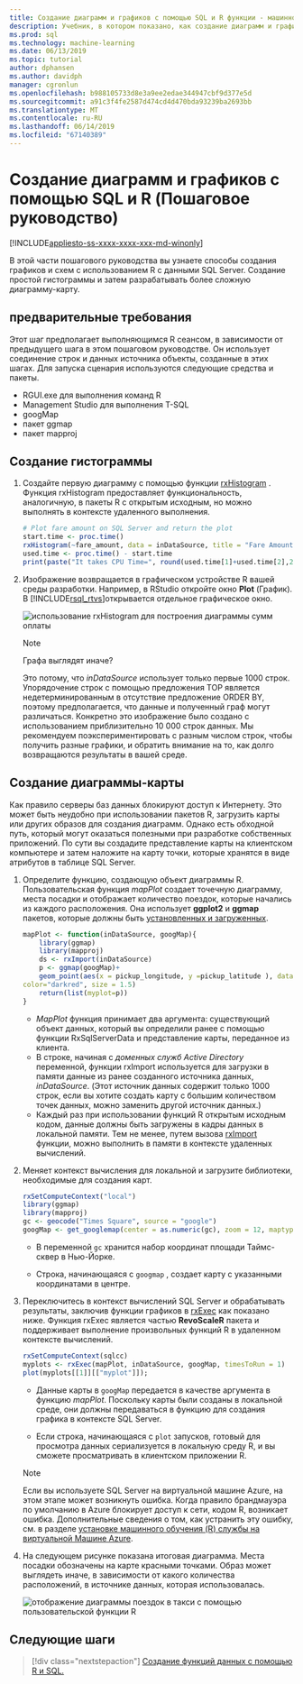 ```yaml
---
title: Создание диаграмм и графиков с помощью SQL и R функции - машинного обучения SQL Server
description: Учебник, в котором показано, как создание диаграмм и графиков с помощью функций языка R на SQL Server.
ms.prod: sql
ms.technology: machine-learning
ms.date: 06/13/2019
ms.topic: tutorial
author: dphansen
ms.author: davidph
manager: cgronlun
ms.openlocfilehash: b988105733d8e3a9ee2edae344947cbf9d377e5d
ms.sourcegitcommit: a91c3f4fe2587d474cd4d470bda93239ba2693bb
ms.translationtype: MT
ms.contentlocale: ru-RU
ms.lasthandoff: 06/14/2019
ms.locfileid: "67140389"
---
```

# <a name="create-graphs-and-plots-using-sql-and-r-walkthrough"></a>Создание диаграмм и графиков с помощью SQL и R (Пошаговое руководство)
[!INCLUDE[appliesto-ss-xxxx-xxxx-xxx-md-winonly](../../includes/appliesto-ss-xxxx-xxxx-xxx-md-winonly.md)]

В этой части пошагового руководства вы узнаете способы создания графиков и схем с использованием R с данными SQL Server. Создание простой гистограммы и затем разрабатывать более сложную диаграмму-карту.

## <a name="prerequisites"></a>предварительные требования

Этот шаг предполагает выполняющимся R сеансом, в зависимости от предыдущего шага в этом пошаговом руководстве. Он использует соединение строк и данных источника объекты, созданные в этих шагах. Для запуска сценария используются следующие средства и пакеты.

+ RGUI.exe для выполнения команд R
+ Management Studio для выполнения T-SQL
+ googMap
+ пакет ggmap
+ пакет mapproj

## <a name="create-a-histogram"></a>Создание гистограммы

1. Создайте первую диаграмму с помощью функции [rxHistogram](https://docs.microsoft.com/r-server/r-reference/revoscaler/rxdatasource) .  Функция rxHistogram предоставляет функциональность, аналогичную, в пакеты R с открытым исходным, но можно выполнять в контексте удаленного выполнения.

    ```R
    # Plot fare amount on SQL Server and return the plot
    start.time <- proc.time()
    rxHistogram(~fare_amount, data = inDataSource, title = "Fare Amount Histogram")
    used.time <- proc.time() - start.time
    print(paste("It takes CPU Time=", round(used.time[1]+used.time[2],2), " seconds, Elapsed Time=", round(used.time[3],2), " seconds to generate plot.", sep=""))
    ```

2. Изображение возвращается в графическом устройстве R вашей среды разработки.  Например, в RStudio откройте окно **Plot** (График).  В [!INCLUDE[rsql_rtvs](../../includes/rsql-rtvs-md.md)]открывается отдельное графическое окно.

    ![использование rxHistogram для построения диаграммы сумм оплаты](media/rsql-e2e-rxhistogramresult.png "использование rxHistogram для построения диаграммы сумм оплаты")

    > [!NOTE]
    > Графа выглядят иначе?
    >  
    > Это потому, что _inDataSource_ использует только первые 1000 строк. Упорядочение строк с помощью предложения TOP является недетерминированным в отсутствие предложение ORDER BY, поэтому предполагается, что данные и полученный граф могут различаться.
    > Конкретно это изображение было создано с использованием приблизительно 10 000 строк данных. Мы рекомендуем поэкспериментировать с разным числом строк, чтобы получить разные графики, и обратить внимание на то, как долго возвращаются результаты в вашей среде.

## <a name="create-a-map-plot"></a>Создание диаграммы-карты

Как правило серверы баз данных блокируют доступ к Интернету. Это может быть неудобно при использовании пакетов R, загрузить карты или других образов для создания диаграмм. Однако есть обходной путь, который могут оказаться полезными при разработке собственных приложений. По сути вы создадите представление карты на клиентском компьютере и затем наложите на карту точки, которые хранятся в виде атрибутов в таблице SQL Server.

1. Определите функцию, создающую объект диаграммы R. Пользовательская функция *mapPlot* создает точечную диаграмму, места посадки и отображает количество поездок, которые начались из каждого расположения. Она использует **ggplot2** и **ggmap** пакетов, которые должны быть [установленных и загруженных](walkthrough-data-science-end-to-end-walkthrough.md#add-packages).

    ```R
    mapPlot <- function(inDataSource, googMap){
        library(ggmap)
        library(mapproj)
        ds <- rxImport(inDataSource)
        p <- ggmap(googMap)+
        geom_point(aes(x = pickup_longitude, y =pickup_latitude ), data=ds, alpha =.5,
    color="darkred", size = 1.5)
        return(list(myplot=p))
    }
    ```

    + *MapPlot* функция принимает два аргумента: существующий объект данных, который вы определили ранее с помощью функции RxSqlServerData и представление карты, переданное из клиента.
    + В строке, начиная с *доменных служб Active Directory* переменной, функции rxImport используется для загрузки в памяти данные из ранее созданного источника данных, *inDataSource*. (Этот источник данных содержит только 1000 строк, если вы хотите создать карту с большим количеством точек данных, можно заменить другой источник данных.)
    + Каждый раз при использовании функций R открытым исходным кодом, данные должны быть загружены в кадры данных в локальной памяти. Тем не менее, путем вызова [rxImport](https://docs.microsoft.com/r-server/r-reference/revoscaler/rximport) функции, можно выполнить в памяти в контексте удаленных вычислений.

2. Меняет контекст вычисления для локальной и загрузите библиотеки, необходимые для создания карт.

    ```R
    rxSetComputeContext("local")
    library(ggmap)
    library(mapproj)
    gc <- geocode("Times Square", source = "google")
    googMap <- get_googlemap(center = as.numeric(gc), zoom = 12, maptype = 'roadmap', color = 'color');
    ```

    + В переменной `gc` хранится набор координат площади Таймс-сквер в Нью-Йорке.

    + Строка, начинающаяся с `googmap` , создает карту с указанными координатами в центре.

3. Переключитесь в контекст вычислений SQL Server и обрабатывать результаты, заключив функции графиков в [rxExec](https://docs.microsoft.com/r-server/r-reference/revoscaler/rxexec) как показано ниже. Функция rxExec является частью **RevoScaleR** пакета и поддерживает выполнение произвольных функций R в удаленном контексте вычислений.

    ```R
    rxSetComputeContext(sqlcc)
    myplots <- rxExec(mapPlot, inDataSource, googMap, timesToRun = 1)
    plot(myplots[[1]][["myplot"]]);
    ````

    + Данные карты в `googMap` передается в качестве аргумента в функцию *mapPlot*. Поскольку карты были созданы в локальной среде, они должны передаваться в функцию для создания графика в контексте SQL Server.

    + Если строка, начинающаяся с `plot` запусков, готовый для просмотра данных сериализуется в локальную среду R, и вы сможете просматривать в клиентском приложении R.

    > [!NOTE]
    > Если вы используете SQL Server на виртуальной машине Azure, на этом этапе может возникнуть ошибка. Когда правило брандмауэра по умолчанию в Azure блокирует доступ к сети, кодом R, возникает ошибка. Дополнительные сведения о том, как устранить эту ошибку, см. в разделе [установке машинного обучения (R) службы на виртуальной Машине Azure](../install/sql-machine-learning-azure-virtual-machine.md).

4. На следующем рисунке показана итоговая диаграмма. Места посадки обозначены на карте красными точками. Образ может выглядеть иначе, в зависимости от какого количества расположений, в источнике данных, которая использовалась.

    ![отображение диаграммы поездок в такси с помощью пользовательской функции R](media/rsql-e2e-mapplot.png "отображение диаграммы поездок в такси с помощью пользовательской функции R")

## <a name="next-steps"></a>Следующие шаги

> [!div class="nextstepaction"]
> [Создание функций данных с помощью R и SQL.](walkthrough-create-data-features.md)
